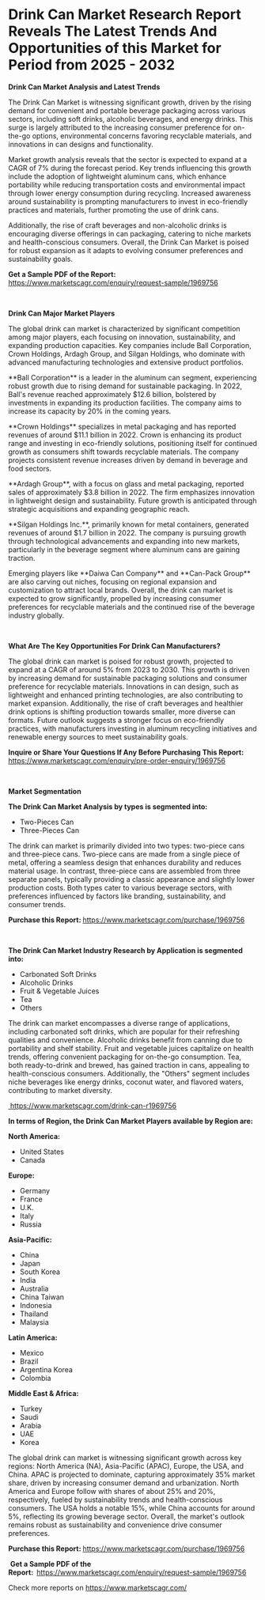 <p><h1>Drink Can Market Research Report Reveals The Latest Trends And Opportunities of this Market for Period from 2025 - 2032</h1></p><p><strong>Drink Can Market Analysis and Latest Trends</strong></p>
<p><p>The Drink Can Market is witnessing significant growth, driven by the rising demand for convenient and portable beverage packaging across various sectors, including soft drinks, alcoholic beverages, and energy drinks. This surge is largely attributed to the increasing consumer preference for on-the-go options, environmental concerns favoring recyclable materials, and innovations in can designs and functionality.</p><p>Market growth analysis reveals that the sector is expected to expand at a CAGR of 7% during the forecast period. Key trends influencing this growth include the adoption of lightweight aluminum cans, which enhance portability while reducing transportation costs and environmental impact through lower energy consumption during recycling. Increased awareness around sustainability is prompting manufacturers to invest in eco-friendly practices and materials, further promoting the use of drink cans.</p><p>Additionally, the rise of craft beverages and non-alcoholic drinks is encouraging diverse offerings in can packaging, catering to niche markets and health-conscious consumers. Overall, the Drink Can Market is poised for robust expansion as it adapts to evolving consumer preferences and sustainability goals.</p></p>
<p><strong>Get a Sample PDF of the Report:&nbsp;</strong> <a href="https://www.marketscagr.com/enquiry/request-sample/1969756?utm_campaign=3577&utm_medium=2&utm_source=Github&utm_content=ia&utm_term=07042025&utm_id=drink-can">https://www.marketscagr.com/enquiry/request-sample/1969756</a></p>
<p>&nbsp;</p>
<p><strong>Drink Can Major Market Players</strong></p>
<p><p>The global drink can market is characterized by significant competition among major players, each focusing on innovation, sustainability, and expanding production capacities. Key companies include Ball Corporation, Crown Holdings, Ardagh Group, and Silgan Holdings, who dominate with advanced manufacturing technologies and extensive product portfolios.</p><p>**Ball Corporation** is a leader in the aluminum can segment, experiencing robust growth due to rising demand for sustainable packaging. In 2022, Ball's revenue reached approximately $12.6 billion, bolstered by investments in expanding its production facilities. The company aims to increase its capacity by 20% in the coming years.</p><p>**Crown Holdings** specializes in metal packaging and has reported revenues of around $11.1 billion in 2022. Crown is enhancing its product range and investing in eco-friendly solutions, positioning itself for continued growth as consumers shift towards recyclable materials. The company projects consistent revenue increases driven by demand in beverage and food sectors.</p><p>**Ardagh Group**, with a focus on glass and metal packaging, reported sales of approximately $3.8 billion in 2022. The firm emphasizes innovation in lightweight design and sustainability. Future growth is anticipated through strategic acquisitions and expanding geographic reach.</p><p>**Silgan Holdings Inc.**, primarily known for metal containers, generated revenues of around $1.7 billion in 2022. The company is pursuing growth through technological advancements and expanding into new markets, particularly in the beverage segment where aluminum cans are gaining traction.</p><p>Emerging players like **Daiwa Can Company** and **Can-Pack Group** are also carving out niches, focusing on regional expansion and customization to attract local brands. Overall, the drink can market is expected to grow significantly, propelled by increasing consumer preferences for recyclable materials and the continued rise of the beverage industry globally.</p></p>
<p>&nbsp;</p>
<p><strong>What Are The Key Opportunities For Drink Can Manufacturers?</strong></p>
<p><p>The global drink can market is poised for robust growth, projected to expand at a CAGR of around 5% from 2023 to 2030. This growth is driven by increasing demand for sustainable packaging solutions and consumer preference for recyclable materials. Innovations in can design, such as lightweight and enhanced printing technologies, are also contributing to market expansion. Additionally, the rise of craft beverages and healthier drink options is shifting production towards smaller, more diverse can formats. Future outlook suggests a stronger focus on eco-friendly practices, with manufacturers investing in aluminum recycling initiatives and renewable energy sources to meet sustainability goals.</p></p>
<p><strong>Inquire or Share Your Questions If Any Before Purchasing This Report:</strong> <a href="https://www.marketscagr.com/enquiry/pre-order-enquiry/1969756?utm_campaign=3577&utm_medium=2&utm_source=Github&utm_content=ia&utm_term=07042025&utm_id=drink-can">https://www.marketscagr.com/enquiry/pre-order-enquiry/1969756</a></p>
<p>&nbsp;</p>
<p><strong>Market Segmentation</strong></p>
<p><strong>The Drink Can Market Analysis by types is segmented into:</strong></p>
<p><ul><li>Two-Pieces Can</li><li>Three-Pieces Can</li></ul></p>
<p><p>The drink can market is primarily divided into two types: two-piece cans and three-piece cans. Two-piece cans are made from a single piece of metal, offering a seamless design that enhances durability and reduces material usage. In contrast, three-piece cans are assembled from three separate panels, typically providing a classic appearance and slightly lower production costs. Both types cater to various beverage sectors, with preferences influenced by factors like branding, sustainability, and consumer trends.</p></p>
<p><strong>Purchase this Report:&nbsp;</strong><a href="https://www.marketscagr.com/purchase/1969756?utm_campaign=3577&utm_medium=2&utm_source=Github&utm_content=ia&utm_term=07042025&utm_id=drink-can">https://www.marketscagr.com/purchase/1969756</a></p>
<p>&nbsp;</p>
<p><strong>The Drink Can Market Industry Research by Application is segmented into:</strong></p>
<p><ul><li>Carbonated Soft Drinks</li><li>Alcoholic Drinks</li><li>Fruit & Vegetable Juices</li><li>Tea</li><li>Others</li></ul></p>
<p><p>The drink can market encompasses a diverse range of applications, including carbonated soft drinks, which are popular for their refreshing qualities and convenience. Alcoholic drinks benefit from canning due to portability and shelf stability. Fruit and vegetable juices capitalize on health trends, offering convenient packaging for on-the-go consumption. Tea, both ready-to-drink and brewed, has gained traction in cans, appealing to health-conscious consumers. Additionally, the "Others" segment includes niche beverages like energy drinks, coconut water, and flavored waters, contributing to market diversity.</p></p>
<p><a href="https://www.marketscagr.com/drink-can-r1969756?utm_campaign=3577&utm_medium=2&utm_source=Github&utm_content=ia&utm_term=07042025&utm_id=drink-can">&nbsp;https://www.marketscagr.com/drink-can-r1969756</a></p>
<p><strong>In terms of Region, the Drink Can Market Players available by Region are:</strong></p>
<p>
    <p> <strong> North America: </strong>
        <ul>
            <li>United States</li>
            <li>Canada</li>
        </ul>
        </p> 
    <p> <strong> Europe: </strong>
        <ul>
            <li>Germany</li>
            <li>France</li>
            <li>U.K.</li>
            <li>Italy</li>
            <li>Russia</li>
        </ul>
        </p> 
    <p> <strong> Asia-Pacific: </strong>
        <ul>
            <li>China</li>
            <li>Japan</li>
            <li>South Korea</li>
            <li>India</li>
            <li>Australia</li>
            <li>China Taiwan</li>
            <li>Indonesia</li>
            <li>Thailand</li>
            <li>Malaysia</li>
        </ul>
        </p> 
    <p> <strong> Latin America: </strong>
        <ul>
            <li>Mexico</li>
            <li>Brazil</li>
            <li>Argentina Korea</li>
            <li>Colombia</li>
        </ul>
        </p> 
    <p> <strong> Middle East & Africa: </strong>
        <ul>
            <li>Turkey</li>
            <li>Saudi</li>
            <li>Arabia</li>
            <li>UAE</li>
            <li>Korea</li>
        </ul>
    </p>
    </p>
<p><p>The global drink can market is witnessing significant growth across key regions: North America (NA), Asia-Pacific (APAC), Europe, the USA, and China. APAC is projected to dominate, capturing approximately 35% market share, driven by increasing consumer demand and urbanization. North America and Europe follow with shares of about 25% and 20%, respectively, fueled by sustainability trends and health-conscious consumers. The USA holds a notable 15%, while China accounts for around 5%, reflecting its growing beverage sector. Overall, the market's outlook remains robust as sustainability and convenience drive consumer preferences.</p></p>
<p><strong>Purchase this Report: </strong><a href="https://www.marketscagr.com/purchase/1969756?utm_campaign=3577&utm_medium=2&utm_source=Github&utm_content=ia&utm_term=07042025&utm_id=drink-can">https://www.marketscagr.com/purchase/1969756</a></p>
<p>&nbsp;<strong>Get a Sample PDF of the Report:&nbsp;&nbsp;</strong><a href="https://www.marketscagr.com/enquiry/request-sample/1969756?utm_campaign=3577&utm_medium=2&utm_source=Github&utm_content=ia&utm_term=07042025&utm_id=drink-can">https://www.marketscagr.com/enquiry/request-sample/1969756</a></p>
<p><strong></strong></p>
<p>Check more reports on <a href="https://www.marketscagr.com/?utm_campaign=3577&utm_medium=2&utm_source=Github&utm_content=ia&utm_term=07042025&utm_id=drink-can">https://www.marketscagr.com/</a></p>